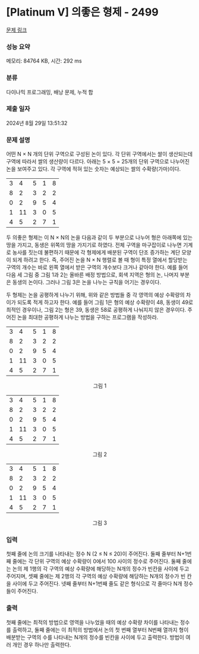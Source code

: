 # [Platinum V] 의좋은 형제 - 2499 

[문제 링크](https://www.acmicpc.net/problem/2499) 

### 성능 요약

메모리: 84764 KB, 시간: 292 ms

### 분류

다이나믹 프로그래밍, 배낭 문제, 누적 합

### 제출 일자

2024년 8월 29일 13:51:32

### 문제 설명

<p>어떤 N × N 개의 단위 구역으로 구성된 논이 있다. 각 단위 구역에서는 쌀이 생산되는데 구역에 따라서 쌀의 생산량이 다르다. 아래는 5 × 5 = 25개의 단위 구역으로 나누어진 논을 보여주고 있다. 각 구역에 적혀 있는 숫자는 예상되는 쌀의 수확량(가마)이다.</p>

<table class="table table-bordered td-center table-2499">
	<tbody>
		<tr>
			<td>3</td>
			<td>4</td>
			<td>5</td>
			<td>1</td>
			<td>8</td>
		</tr>
		<tr>
			<td>8</td>
			<td>2</td>
			<td>3</td>
			<td>2</td>
			<td>2</td>
		</tr>
		<tr>
			<td>0</td>
			<td>2</td>
			<td>9</td>
			<td>5</td>
			<td>4</td>
		</tr>
		<tr>
			<td>1</td>
			<td>11</td>
			<td>3</td>
			<td>0</td>
			<td>5</td>
		</tr>
		<tr>
			<td>4</td>
			<td>5</td>
			<td>2</td>
			<td>7</td>
			<td>1</td>
		</tr>
	</tbody>
</table>

<p>두 의좋은 형제는 이 N × N의 논을 다음과 같이 두 부분으로 나누어 형은 아래쪽에 있는 땅을 가지고, 동생은 위쪽의 땅을 가지기로 하였다. 전체 구역을 마구잡이로 나누면 기계로 농사를 짓는데 불편하기 때문에 각 형제에게 배분된 구역이 단조 증가하는 계단 모양이 되게 하려고 한다. 즉, 주어진 논을 N × N 행렬로 볼 때 형이 특정 열에서 할당받는 구역의 개수는 바로 왼쪽 열에서 받은 구역의 개수보다 크거나 같아야 한다. 예를 들어 다음 세 그림 중 그림 1과 2는 올바른 배정 방법으로, 회색 지역은 형의 논, 나머지 부분은 동생의 논이다. 그러나 그림 3은 논을 나누는 규칙을 어기는 경우이다.</p>

<p>두 형제는 논을 공평하게 나누기 위해, 위와 같은 방법들 중 각 영역의 예상 수확량의 차이가 되도록 적게 하고자 한다. 예를 들어 그림 1은 형의 예상 수확량이 48, 동생이 49로 최적인 경우이나, 그림 2는 형은 39, 동생은 58로 공평하게 나눠지지 않은 경우이다. 주어진 논을 최대한 공평하게 나누는 방법을 구하는 프로그램을 작성하라. </p>

<table class="table table-bordered td-center table-2499">
	<tbody>
		<tr>
			<td>3</td>
			<td>4</td>
			<td>5</td>
			<td>1</td>
			<td>8</td>
		</tr>
		<tr>
			<td>8</td>
			<td>2</td>
			<td>3</td>
			<td>2</td>
			<td>2</td>
		</tr>
		<tr>
			<td>0</td>
			<td>2</td>
			<td>9</td>
			<td class="b">5</td>
			<td class="b">4</td>
		</tr>
		<tr>
			<td class="b">1</td>
			<td class="b">11</td>
			<td class="b">3</td>
			<td class="b">0</td>
			<td class="b">5</td>
		</tr>
		<tr>
			<td class="b">4</td>
			<td class="b">5</td>
			<td class="b">2</td>
			<td class="b">7</td>
			<td class="b">1</td>
		</tr>
	</tbody>
</table>

<p style="text-align: center;">그림 1</p>

<table class="table table-bordered td-center table-2499">
	<tbody>
		<tr>
			<td>3</td>
			<td>4</td>
			<td>5</td>
			<td>1</td>
			<td class="b">8</td>
		</tr>
		<tr>
			<td>8</td>
			<td>2</td>
			<td>3</td>
			<td>2</td>
			<td class="b">2</td>
		</tr>
		<tr>
			<td>0</td>
			<td>2</td>
			<td>9</td>
			<td class="b">5</td>
			<td class="b">4</td>
		</tr>
		<tr>
			<td>1</td>
			<td>11</td>
			<td>3</td>
			<td class="b">0</td>
			<td class="b">5</td>
		</tr>
		<tr>
			<td>4</td>
			<td class="b">5</td>
			<td class="b">2</td>
			<td class="b">7</td>
			<td class="b">1</td>
		</tr>
	</tbody>
</table>

<p style="text-align: center;">그림 2</p>

<table class="table table-bordered td-center table-2499">
	<tbody>
		<tr>
			<td>3</td>
			<td>4</td>
			<td>5</td>
			<td>1</td>
			<td class="b">8</td>
		</tr>
		<tr>
			<td class="b">8</td>
			<td>2</td>
			<td>3</td>
			<td>2</td>
			<td class="b">2</td>
		</tr>
		<tr>
			<td class="b">0</td>
			<td>2</td>
			<td>9</td>
			<td class="b">5</td>
			<td class="b">4</td>
		</tr>
		<tr>
			<td class="b">1</td>
			<td class="b">11</td>
			<td class="b">3</td>
			<td class="b">0</td>
			<td class="b">5</td>
		</tr>
		<tr>
			<td class="b">4</td>
			<td class="b">5</td>
			<td class="b">2</td>
			<td class="b">7</td>
			<td class="b">1</td>
		</tr>
	</tbody>
</table>

<p style="text-align: center;">그림 3</p>

### 입력 

 <p>첫째 줄에 논의 크기를 나타내는 정수 N (2 ≤ N ≤ 20)이 주어진다. 둘째 줄부터 N+1번째 줄에는 각 단위 구역의 예상 수확량이 0에서 100 사이의 정수로 주어진다. 둘째 줄에는 논의 제 1행의 각 구역의 예상 수확량에 해당하는 N개의 정수가 빈칸을 사이에 두고 주어지며, 셋째 줄에는 제 2행의 각 구역의 예상 수확량에 해당하는 N개의 정수가 빈 칸을 사이에 두고 주어진다. 넷째 줄부터 N+1번째 줄도 같은 형식으로 각 줄마다 N개 정수들이 주어진다.</p>

### 출력 

 <p>첫째 줄에는 최적의 방법으로 영역을 나누었을 때의 예상 수확량 차이를 나타내는 정수를 출력하고, 둘째 줄에는 이 최적의 방법에서 논의 첫 번째 열부터 N번째 열까지 형이 배분받는 구역의 수를 나타내는 N개의 정수를 빈칸을 사이에 두고 출력한다. 방법이 여러 개인 경우 하나만 출력한다.</p>

